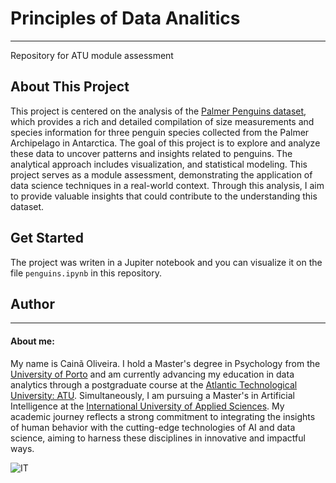 # Principles of Data Analitics

***
Repository for ATU module assessment 

## About This Project

This project is centered on the analysis of the [Palmer Penguins dataset](https://allisonhorst.github.io/palmerpenguins/), which provides a rich and detailed compilation of size measurements and species information for three penguin species collected from the Palmer Archipelago in Antarctica. The goal of this project is to explore and analyze these data to uncover patterns and insights related to penguins. The analytical approach includes visualization, and statistical modeling. This project serves as a module assessment, demonstrating the application of data science techniques in a real-world context. Through this analysis, I aim to provide valuable insights that could contribute to the understanding this dataset.

## Get Started

The project was writen in a Jupiter notebook and you can visualize it on the file `penguins.ipynb` in this repository.

## Author

***

#### About me:

My name is Cainã Oliveira. I hold a Master's degree in Psychology from the [University of Porto](https://www.up.pt/portal/en/) and am currently advancing my education in data analytics through a postgraduate course at the [Atlantic Technological University: ATU](https://www.atu.ie/). Simultaneously, I am pursuing a Master's in Artificial Intelligence at the [International University of Applied Sciences](https://www.iu.org/). My academic journey reflects a strong commitment to integrating the insights of human behavior with the cutting-edge technologies of AI and data science, aiming to harness these disciplines in innovative and impactful ways.

![IT](https://erp.today/wp-content/uploads/2022/12/Artificial_Intelligence-2048x1024.jpg)